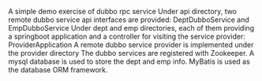 A simple demo exercise of dubbo rpc service 
Under api directory, two remote dubbo service api interfaces are provided: DeptDubboService and EmpDubboService 
Under dept and emp directories, each of them providing a springboot application and a controller for visiting the service provider: ProviderApplication 
A remote dubbo service provider is implemented under the provider directory 
The dubbo services are registered with Zookeeper. 
A mysql database is used to store the dept and emp info. 
MyBatis is used as the database ORM framework.

